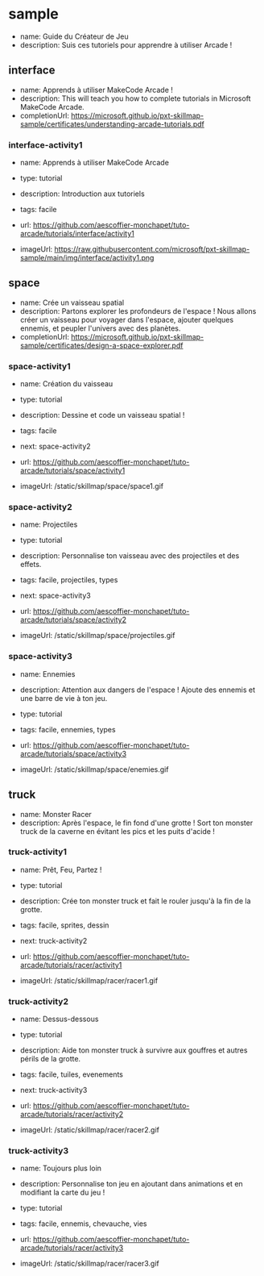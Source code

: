 # sample
* name: Guide du Créateur de Jeu
* description: Suis ces tutoriels pour apprendre à utiliser Arcade !

## interface
* name: Apprends à utiliser MakeCode Arcade !
* description: This will teach you how to complete tutorials in Microsoft MakeCode Arcade.
* completionUrl: https://microsoft.github.io/pxt-skillmap-sample/certificates/understanding-arcade-tutorials.pdf

### interface-activity1

* name: Apprends à utiliser MakeCode Arcade
* type: tutorial
* description: Introduction aux tutoriels
* tags: facile

* url: https://github.com/aescoffier-monchapet/tuto-arcade/tutorials/interface/activity1 
* imageUrl: https://raw.githubusercontent.com/microsoft/pxt-skillmap-sample/main/img/interface/activity1.png
  

## space
* name: Crée un vaisseau spatial
* description: Partons explorer les profondeurs de l'espace ! Nous allons créer un vaisseau pour voyager dans l'espace, ajouter quelques ennemis, et peupler l'univers avec des planètes.
* completionUrl: https://microsoft.github.io/pxt-skillmap-sample/certificates/design-a-space-explorer.pdf

### space-activity1

* name: Création du vaisseau
* type: tutorial
* description: Dessine et code un vaisseau spatial !
* tags: facile
* next: space-activity2

* url: https://github.com/aescoffier-monchapet/tuto-arcade/tutorials/space/activity1
* imageUrl: /static/skillmap/space/space1.gif

### space-activity2

* name: Projectiles
* type: tutorial
* description: Personnalise ton vaisseau avec des projectiles et des effets.
* tags: facile, projectiles, types
* next: space-activity3

* url: https://github.com/aescoffier-monchapet/tuto-arcade/tutorials/space/activity2
* imageUrl: /static/skillmap/space/projectiles.gif

### space-activity3

* name: Ennemies
* description: Attention aux dangers de l'espace ! Ajoute des ennemis et une barre de vie à ton jeu.
* type: tutorial
* tags: facile, ennemies, types

* url: https://github.com/aescoffier-monchapet/tuto-arcade/tutorials/space/activity3
* imageUrl: /static/skillmap/space/enemies.gif

## truck
* name:  Monster Racer
* description: Après l'espace, le fin fond d'une grotte ! Sort ton monster truck de la caverne en évitant les pics et les puits d'acide !

### truck-activity1

* name: Prêt, Feu, Partez !
* type: tutorial
* description: Crée ton monster truck et fait le rouler jusqu'à la fin de la grotte.
* tags: facile, sprites, dessin
* next: truck-activity2

* url: https://github.com/aescoffier-monchapet/tuto-arcade/tutorials/racer/activity1
* imageUrl: /static/skillmap/racer/racer1.gif

### truck-activity2

* name: Dessus-dessous
* type: tutorial
* description: Aide ton monster truck à survivre aux gouffres et autres périls de la grotte.
* tags: facile, tuiles, evenements
* next: truck-activity3

* url: https://github.com/aescoffier-monchapet/tuto-arcade/tutorials/racer/activity2
* imageUrl: /static/skillmap/racer/racer2.gif

### truck-activity3

* name: Toujours plus loin
* description: Personnalise ton jeu en ajoutant dans animations et en modifiant la carte du jeu !
* type: tutorial
* tags: facile, ennemis, chevauche, vies

* url: https://github.com/aescoffier-monchapet/tuto-arcade/tutorials/racer/activity3
* imageUrl: /static/skillmap/racer/racer3.gif

